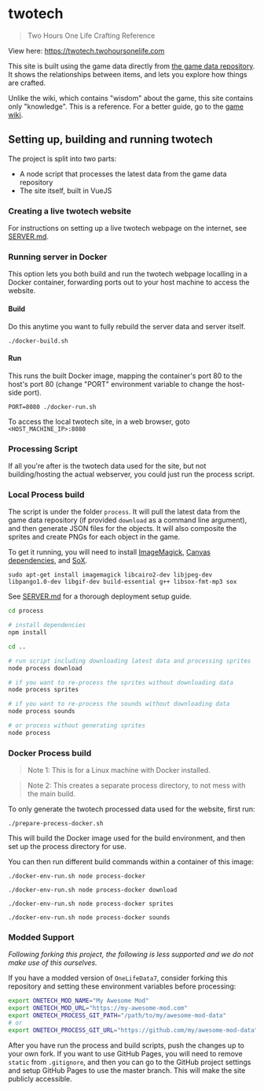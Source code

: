 # twotech

> Two Hours One Life Crafting Reference

View here: https://twotech.twohoursonelife.com

This site is built using the game data directly from [the game data repository](https://github.com/twohoursonelife/OneLifeData7).
It shows the relationships between items, and lets you explore how things are crafted.

Unlike the wiki, which contains "wisdom" about the game, this site contains only "knowledge".
This is a reference. For a better guide, go to the [game wiki](https://twohoursonelife.fandom.com/wiki/Two_Hours,_One_Life_Wiki).


## Setting up, building and running twotech

The project is split into two parts:
- A node script that processes the latest data from the game data repository
- The site itself, built in VueJS

### Creating a live twotech website

For instructions on setting up a live twotech webpage on the internet, see [SERVER.md](SERVER.md).

### Running server in Docker

This option lets you both build and run the twotech webpage localling in a Docker container, forwarding ports out to your host machine to access the website.

#### Build
Do this anytime you want to fully rebuild the server data and server itself.
```
./docker-build.sh
```

#### Run
This runs the built Docker image, mapping the container's port 80 to the host's port 80 (change "PORT" environment variable to change the host-side port).
```
PORT=8080 ./docker-run.sh
```

To access the local twotech site, in a web browser, goto `<HOST_MACHINE_IP>:8080`

### Processing Script

If all you're after is the twotech data used for the site, but not building/hosting the actual webserver, you could just run the process script.

### Local Process build

The script is under the folder `process`. It will pull the latest data from the game data repository (if provided `download` as a command line argument), and then generate JSON files for the objects. It will also composite the sprites and create PNGs for each object in the game.

To get it running, you will need to install [ImageMagick](https://www.imagemagick.org/script/index.php), [Canvas dependencies](https://github.com/Automattic/node-canvas/blob/v1.x/Readme.md#installation), and [SoX](http://sox.sourceforge.net).

```
sudo apt-get install imagemagick libcairo2-dev libjpeg-dev libpango1.0-dev libgif-dev build-essential g++ libsox-fmt-mp3 sox
```

See [SERVER.md](/SERVER.md) for a thorough deployment setup guide.

``` bash
cd process

# install dependencies
npm install

cd ..

# run script including downloading latest data and processing sprites
node process download

# if you want to re-process the sprites without downloading data
node process sprites

# if you want to re-process the sounds without downloading data
node process sounds

# or process without generating sprites
node process
```

### Docker Process build

> Note 1: This is for a Linux machine with Docker installed.

> Note 2: This creates a separate process directory, to not mess with the main build.

To only generate the twotech processed data used for the website, first run:
```
./prepare-process-docker.sh
```

This will build the Docker image used for the build environment, and then set up the process directory for use.

You can then run different build commands within a container of this image:
```
./docker-env-run.sh node process-docker
```
```
./docker-env-run.sh node process-docker download
```
```
./docker-env-run.sh node process-docker sprites
```
```
./docker-env-run.sh node process-docker sounds
```

### Modded Support

_Following forking this project, the following is less supported and we do not make use of this ourselves._

If you have a modded version of `OneLifeData7`, consider forking this repository and setting these environment variables before processing:

``` bash
export ONETECH_MOD_NAME="My Awesome Mod"
export ONETECH_MOD_URL="https://my-awesome-mod.com"
export ONETECH_PROCESS_GIT_PATH="/path/to/my/awesome-mod-data"
# or
export ONETECH_PROCESS_GIT_URL="https://github.com/my/awesome-mod-data"
```

After you have run the process and build scripts, push the changes up to your own fork. If you want to use GitHub Pages, you will need to remove `static` from `.gitignore`, and then you can go to the GitHub project settings and setup GitHub Pages to use the master branch. This will make the site publicly accessible.
